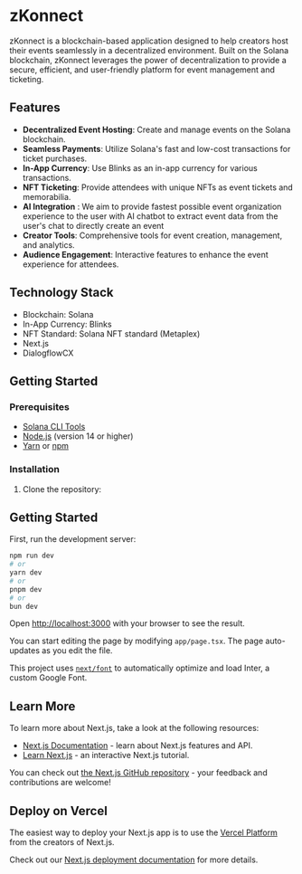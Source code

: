 # zKonnect

zKonnect is a blockchain-based application designed to help creators host their events seamlessly in a decentralized environment. Built on the Solana blockchain, zKonnect leverages the power of decentralization to provide a secure, efficient, and user-friendly platform for event management and ticketing.

## Features

- **Decentralized Event Hosting**: Create and manage events on the Solana blockchain.
- **Seamless Payments**: Utilize Solana's fast and low-cost transactions for ticket purchases.
- **In-App Currency**: Use Blinks as an in-app currency for various transactions.
- **NFT Ticketing**: Provide attendees with unique NFTs as event tickets and memorabilia.
- **AI Integration** : We aim to provide fastest possible event organization experience to the user with AI chatbot to extract event data from the user's chat to directly create an event
- **Creator Tools**: Comprehensive tools for event creation, management, and analytics.
- **Audience Engagement**: Interactive features to enhance the event experience for attendees.

## Technology Stack

- Blockchain: Solana
- In-App Currency: Blinks
- NFT Standard: Solana NFT standard (Metaplex)
- Next.js
- DialogflowCX

## Getting Started

### Prerequisites

- [Solana CLI Tools](https://docs.solana.com/cli/install-solana-cli-tools)
- [Node.js](https://nodejs.org/) (version 14 or higher)
- [Yarn](https://yarnpkg.com/) or [npm](https://www.npmjs.com/)

### Installation

1. Clone the repository:
## Getting Started

First, run the development server:

```bash
npm run dev
# or
yarn dev
# or
pnpm dev
# or
bun dev
```

Open [http://localhost:3000](http://localhost:3000) with your browser to see the result.

You can start editing the page by modifying `app/page.tsx`. The page auto-updates as you edit the file.

This project uses [`next/font`](https://nextjs.org/docs/basic-features/font-optimization) to automatically optimize and load Inter, a custom Google Font.

## Learn More

To learn more about Next.js, take a look at the following resources:

- [Next.js Documentation](https://nextjs.org/docs) - learn about Next.js features and API.
- [Learn Next.js](https://nextjs.org/learn) - an interactive Next.js tutorial.

You can check out [the Next.js GitHub repository](https://github.com/vercel/next.js/) - your feedback and contributions are welcome!

## Deploy on Vercel

The easiest way to deploy your Next.js app is to use the [Vercel Platform](https://vercel.com/new?utm_medium=default-template&filter=next.js&utm_source=create-next-app&utm_campaign=create-next-app-readme) from the creators of Next.js.

Check out our [Next.js deployment documentation](https://nextjs.org/docs/deployment) for more details.
